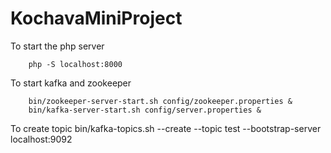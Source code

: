 # KochavaMiniProject

To start the php server

        php -S localhost:8000

To start kafka and zookeeper

        bin/zookeeper-server-start.sh config/zookeeper.properties &
        bin/kafka-server-start.sh config/server.properties &

To create topic
        bin/kafka-topics.sh --create --topic test --bootstrap-server localhost:9092
